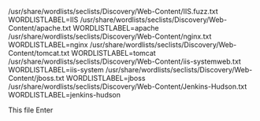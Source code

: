/usr/share/wordlists/seclists/Discovery/Web-Content/IIS.fuzz.txt                 WORDLISTLABEL=IIS
/usr/share/wordlists/seclists/Discovery/Web-Content/apache.txt                   WORDLISTLABEL=apache
/usr/share/wordlists/seclists/Discovery/Web-Content/nginx.txt                    WORDLISTLABEL=nginx
/usr/share/wordlists/seclists/Discovery/Web-Content/tomcat.txt                   WORDLISTLABEL=tomcat
/usr/share/wordlists/seclists/Discovery/Web-Content/iis-systemweb.txt            WORDLISTLABEL=iis-system
/usr/share/wordlists/seclists/Discovery/Web-Content/jboss.txt                    WORDLISTLABEL=jboss
/usr/share/wordlists/seclists/Discovery/Web-Content/Jenkins-Hudson.txt           WORDLISTLABEL=jenkins-hudson
 
  
   
This file
Enter   